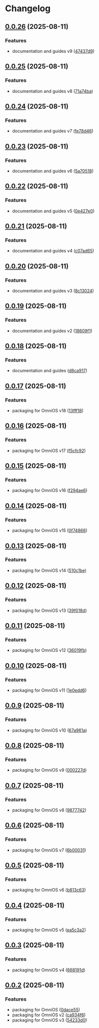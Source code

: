 # Changelog

## [0.0.26](https://github.com/Makr91/zoneweaver-api/compare/v0.0.25...v0.0.26) (2025-08-11)


### Features

* documentation and guides v9 ([47437d9](https://github.com/Makr91/zoneweaver-api/commit/47437d9e5df7adf8d470e467b9c3bd77b0efa16b))

## [0.0.25](https://github.com/Makr91/zoneweaver-api/compare/v0.0.24...v0.0.25) (2025-08-11)


### Features

* documentation and guides v8 ([71a74ba](https://github.com/Makr91/zoneweaver-api/commit/71a74bad690d986b041f7c2e079e65d4fd1f96de))

## [0.0.24](https://github.com/Makr91/zoneweaver-api/compare/v0.0.23...v0.0.24) (2025-08-11)


### Features

* documentation and guides v7 ([fe78d46](https://github.com/Makr91/zoneweaver-api/commit/fe78d465b7d1b67c16e7c362329700c2ce9a482a))

## [0.0.23](https://github.com/Makr91/zoneweaver-api/compare/v0.0.22...v0.0.23) (2025-08-11)


### Features

* documentation and guides v6 ([5a70518](https://github.com/Makr91/zoneweaver-api/commit/5a70518ea91e4d3cbc70294f76349a34cc184736))

## [0.0.22](https://github.com/Makr91/zoneweaver-api/compare/v0.0.21...v0.0.22) (2025-08-11)


### Features

* documentation and guides v5 ([0e427e0](https://github.com/Makr91/zoneweaver-api/commit/0e427e0ae48b8892b75301744c21ae0b0f7de7da))

## [0.0.21](https://github.com/Makr91/zoneweaver-api/compare/v0.0.20...v0.0.21) (2025-08-11)


### Features

* documentation and guides v4 ([c07ad65](https://github.com/Makr91/zoneweaver-api/commit/c07ad65060439169b6e9533ac5b13c419a15b472))

## [0.0.20](https://github.com/Makr91/zoneweaver-api/compare/v0.0.19...v0.0.20) (2025-08-11)


### Features

* documentation and guides v3 ([8c13024](https://github.com/Makr91/zoneweaver-api/commit/8c1302419a24f7ba22738023ed90685df05eaeb5))

## [0.0.19](https://github.com/Makr91/zoneweaver-api/compare/v0.0.18...v0.0.19) (2025-08-11)


### Features

* documentation and guides v2 ([18609f1](https://github.com/Makr91/zoneweaver-api/commit/18609f1f284d0167b27cda46ad71d7a696a8d24d))

## [0.0.18](https://github.com/Makr91/zoneweaver-api/compare/v0.0.17...v0.0.18) (2025-08-11)


### Features

* documentation and guides ([d8ca917](https://github.com/Makr91/zoneweaver-api/commit/d8ca91790a7be1c623e0c81e048ce08fa0878c51))

## [0.0.17](https://github.com/Makr91/zoneweaver-api/compare/v0.0.16...v0.0.17) (2025-08-11)


### Features

* packaging for OmniOS v18 ([13fff18](https://github.com/Makr91/zoneweaver-api/commit/13fff18875992a8b5023b4343487002e2cd0799b))

## [0.0.16](https://github.com/Makr91/zoneweaver-api/compare/v0.0.15...v0.0.16) (2025-08-11)


### Features

* packaging for OmniOS v17 ([f5cfc92](https://github.com/Makr91/zoneweaver-api/commit/f5cfc9243ee06d8cb3f22f6c983750b8f0846869))

## [0.0.15](https://github.com/Makr91/zoneweaver-api/compare/v0.0.14...v0.0.15) (2025-08-11)


### Features

* packaging for OmniOS v16 ([f294ae6](https://github.com/Makr91/zoneweaver-api/commit/f294ae6080f4c7365a5bdb17f557ed325e2c163a))

## [0.0.14](https://github.com/Makr91/zoneweaver-api/compare/v0.0.13...v0.0.14) (2025-08-11)


### Features

* packaging for OmniOS v15 ([0f74868](https://github.com/Makr91/zoneweaver-api/commit/0f74868ffcb5f454b68e7d68400d37a22ffe290f))

## [0.0.13](https://github.com/Makr91/zoneweaver-api/compare/v0.0.12...v0.0.13) (2025-08-11)


### Features

* packaging for OmniOS v14 ([510c1be](https://github.com/Makr91/zoneweaver-api/commit/510c1be177f687f5df2db42dfcfc711893191939))

## [0.0.12](https://github.com/Makr91/zoneweaver-api/compare/v0.0.11...v0.0.12) (2025-08-11)


### Features

* packaging for OmniOS v13 ([39f018d](https://github.com/Makr91/zoneweaver-api/commit/39f018dc9fd3b66fe83cb42ca6fb5ebbce10a609))

## [0.0.11](https://github.com/Makr91/zoneweaver-api/compare/v0.0.10...v0.0.11) (2025-08-11)


### Features

* packaging for OmniOS v12 ([36019fb](https://github.com/Makr91/zoneweaver-api/commit/36019fb381d0b0a6089c739927f0ad7e0cae5708))

## [0.0.10](https://github.com/Makr91/zoneweaver-api/compare/v0.0.9...v0.0.10) (2025-08-11)


### Features

* packaging for OmniOS v11 ([1e0edd6](https://github.com/Makr91/zoneweaver-api/commit/1e0edd69c23d309e9cf9566a142bf7aea0799947))

## [0.0.9](https://github.com/Makr91/zoneweaver-api/compare/v0.0.8...v0.0.9) (2025-08-11)


### Features

* packaging for OmniOS v10 ([67a961a](https://github.com/Makr91/zoneweaver-api/commit/67a961aa248b34a195e34c33d2ff7a0a5feb386e))

## [0.0.8](https://github.com/Makr91/zoneweaver-api/compare/v0.0.7...v0.0.8) (2025-08-11)


### Features

* packaging for OmniOS v9 ([000227d](https://github.com/Makr91/zoneweaver-api/commit/000227d885ede5b5491071f2dff820ad048ba992))

## [0.0.7](https://github.com/Makr91/zoneweaver-api/compare/v0.0.6...v0.0.7) (2025-08-11)


### Features

* packaging for OmniOS v8 ([9877742](https://github.com/Makr91/zoneweaver-api/commit/98777425f0c8b5a406444fb0e292027e2c56cbe0))

## [0.0.6](https://github.com/Makr91/zoneweaver-api/compare/v0.0.5...v0.0.6) (2025-08-11)


### Features

* packaging for OmniOS v7 ([6b00031](https://github.com/Makr91/zoneweaver-api/commit/6b00031c7ecf190773d69383a2ecd79081ea30c0))

## [0.0.5](https://github.com/Makr91/zoneweaver-api/compare/v0.0.4...v0.0.5) (2025-08-11)


### Features

* packaging for OmniOS v6 ([b813c63](https://github.com/Makr91/zoneweaver-api/commit/b813c63903f4d82dadc720463b4d77273314bc11))

## [0.0.4](https://github.com/Makr91/zoneweaver-api/compare/v0.0.3...v0.0.4) (2025-08-11)


### Features

* packaging for OmniOS v5 ([ea5c3a2](https://github.com/Makr91/zoneweaver-api/commit/ea5c3a231ecf6ba6e37b4ccebc17cf8fcd9ed251))

## [0.0.3](https://github.com/Makr91/zoneweaver-api/compare/v0.0.2...v0.0.3) (2025-08-11)


### Features

* packaging for OmniOS v4 ([668191d](https://github.com/Makr91/zoneweaver-api/commit/668191d59406b9ccc918e3e5ab5e9ecd1ea28d2f))

## [0.0.2](https://github.com/Makr91/zoneweaver-api/compare/v0.0.1...v0.0.2) (2025-08-11)


### Features

* packaging for OmniOS ([0dace55](https://github.com/Makr91/zoneweaver-api/commit/0dace5565b176a109044154d5bb12d008b874a2f))
* packaging for OmniOS v2 ([ca934f6](https://github.com/Makr91/zoneweaver-api/commit/ca934f6b0ca6aeac3c8194c90607f6ac2aaf1ba2))
* packaging for OmniOS v3 ([54233d0](https://github.com/Makr91/zoneweaver-api/commit/54233d073ac9db6a9d180cfb82203586fac44379))
